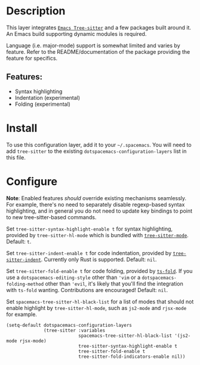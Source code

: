 Description
===========

This layer integrates
[`Emacs Tree-sitter`](https://github.com/emacs-tree-sitter/elisp-tree-sitter)
and a few packages built around it. An Emacs build supporting dynamic
modules is required.

Language (i.e. major-mode) support is somewhat limited and varies by
feature. Refer to the README/documentation of the package providing the
feature for specifics.

Features:
---------

-   Syntax highlighting
-   Indentation (experimental)
-   Folding (experimental)

Install
=======

To use this configuration layer, add it to your `~/.spacemacs`. You will
need to add `tree-sitter` to the existing
`dotspacemacs-configuration-layers` list in this file.

Configure
=========

**Note**: Enabled features *should* override existing mechanisms
seamlessly. For example, there's no need to separately disable
regexp-based syntax highlighting, and in general you do not need to
update key bindings to point to new tree-sitter-based commands.

Set `tree-sitter-syntax-highlight-enable t` for syntax highlighting,
provided by `tree-sitter-hl-mode` which is bundled with
[`tree-sitter-mode`](https://github.com/emacs-tree-sitter/elisp-tree-sitter).
Default: `t`.

Set `tree-sitter-indent-enable t` for code indentation, provided by
[`tree-sitter-indent`](https://codeberg.org/FelipeLema/tree-sitter-indent.el).
Currently only Rust is supported. Default: `nil`.

Set `tree-sitter-fold-enable t` for code folding, provided by
[`ts-fold`](https://github.com/jcs090218/ts-fold). If you use a
`dotspacemacs-editing-style` other than `'vim` or a
`dotspacemacs-folding-method` other than `'evil`, it's likely that
you'll find the integration with `ts-fold` wanting. Contributions are
encouraged! Default: `nil`.

Set `spacemacs-tree-sitter-hl-black-list` for a list of modes that
should not enable highlight by `tree-sitter-hl-mode`, such as `js2-mode`
and `rjsx-mode` for example.

``` elisp
(setq-default dotspacemacs-configuration-layers
              (tree-sitter :variables
                           spacemacs-tree-sitter-hl-black-list '(js2-mode rjsx-mode)
                           tree-sitter-syntax-highlight-enable t
                           tree-sitter-fold-enable t
                           tree-sitter-fold-indicators-enable nil))
```
